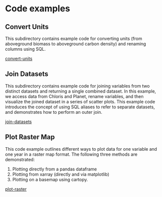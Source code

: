 # Code examples

## Convert Units

This subdirectory contains example code for converting units (from aboveground biomass to aboveground carbon density) and renaming columns using SQL.

[convert-units](convert-units)

## Join Datasets

This subdirectory contains example code for joining variables from two distinct datasets and returning a single combined dataset. In this example, we access data from Chloris and Planet, rename variables, and then visualize the joined dataset in a series of scatter plots. This example code introduces the concept of using SQL aliases to refer to separate datasets, and demonstrates how to perform an outer join.

[join-datasets](join-datasets)

## Plot Raster Map

This code example outlines different ways to plot data for one variable and one year in a raster map format. 
The following three methods are demonstrated: 
1. Plotting directly from a pandas dataframe
2. Plotting from xarray (directly and via matplotlib)
3. Plotting on a basemap using cartopy.

[plot-raster](plot-raster)